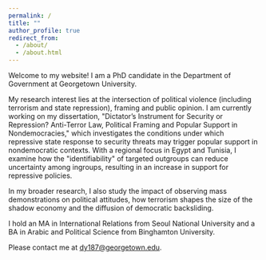 ```yaml
---
permalink: /
title: ""
author_profile: true
redirect_from: 
  - /about/
  - /about.html
---
```


Welcome to my website! I am a PhD candidate in the Department of Government at Georgetown University. 

My research interest lies at the intersection of political violence (including terrorism and state repression), framing and public opinion. I am currently working on my dissertation, "Dictator’s Instrument for Security or Repression? Anti-Terror Law, Political Framing and Popular Support in Nondemocracies," which investigates the conditions under which repressive state response to security threats may trigger popular support in nondemocratic contexts. With a regional focus in Egypt and Tunisia, I examine how the "identifiability" of targeted outgroups can reduce uncertainty among ingroups, resulting in an increase in support for repressive policies. 

In my broader research, I also study the impact of observing mass demonstrations on political attitudes, how terrorism shapes the size of the shadow economy and the diffusion of democratic backsliding.

I hold an MA in International Relations from Seoul National University and a BA in Arabic and Political Science from Binghamton University.

Please contact me at [dy187@georgetown.edu](dy187@georgetown.edu).
